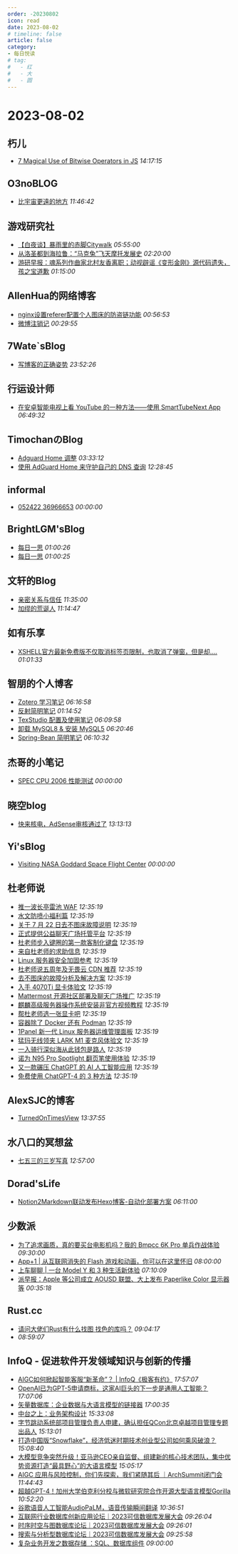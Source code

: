 ```yaml
---
order: -20230802
icon: read
date: 2023-08-02
# timeline: false
article: false
category:
- 每日悦读
# tag:
#   - 红
#   - 大
#   - 圆
---
```


# 2023-08-02 
## 朽儿<span></span>
* [7 Magical Use of Bitwise Operators in JS](https://javascript.plainenglish.io/7-magical-use-of-bitwise-operators-in-js-c0e037170fd0?source=rss-c3917681a8f5------2) *14:17:15* 
## O3noBLOG<span></span>
* [比宇宙更遠的地方](https://blog.othree.net/log/2023/08/02/yorimoi/) *11:46:42* 
## 游戏研究社<span></span>
* [【白夜谈】暴雨里的赤脚Citywalk](https://www.yystv.cn/p/11027) *05:55:00* 
* [从洛圣都到海拉鲁：“马克兔”飞天摩托发展史](https://www.yystv.cn/p/11026) *02:20:00* 
* [游研早报：魂系列作曲家北村友香离职；动视辟谣《变形金刚》源代码遗失，孩之宝道歉](https://www.yystv.cn/p/11025) *01:15:00* 
## AllenHua的网络博客<span></span>
* [nginx设置referer配置个人图床的防盗链功能](https://hellodk.cn/post/1139) *00:56:53* 
* [微博注销记](https://hellodk.cn/post/1138) *00:29:55* 
## 7Wate`sBlog<span></span>
* [写博客的正确姿势](https://blog.7wate.com/?p=116) *23:52:26* 
## 行运设计师<span></span>
* [在安卓智能电视上看 YouTube 的一种方法——使用 SmartTubeNext App](https://www.luckydesigner.space/let-us-watch-youtube-on-smart-tv-with-smarttubenext/) *06:49:32* 
## TimochanのBlog<span></span>
* [Adguard Home 调整](https://www.timochan.cn/posts/any_pen/adguard_home_for_setting) *03:33:12* 
* [使用  AdGuard Home 来守护自己的 DNS 查询](https://www.timochan.cn/posts/any_pen/adguard_home_for_me) *12:28:45* 
## informal<span></span>
* [052422 36966653](http://informal.top/tophacknews/2023/08/02/052422-36966653.html) *00:00:00* 
## BrightLGM'sBlog<span></span>
* [每日一思](http://brightliao.com/2023/07/31/daily-thoughts/) *01:00:26* 
* [每日一思](http://brightliao.com/2023/07/24/daily-thought/) *01:00:25* 
## 文轩的Blog<span></span>
* [亲密关系与信任](https://allanware.github.io/zh/life/2023/08/02/%E4%BA%B2%E5%AF%86%E5%85%B3%E7%B3%BB%E4%B8%8E%E4%BF%A1%E4%BB%BB/) *11:35:00* 
* [加缪的荒诞人](https://allanware.github.io/zh/life/2023/08/02/%E5%8A%A0%E7%BC%AA%E7%9A%84%E8%8D%92%E8%AF%9E%E4%BA%BA/) *11:14:47* 
## 如有乐享<span></span>
* [XSHELL官方最新免费版不仅取消标签页限制，也取消了弹窗，但是却….](https://51.ruyo.net/18445.html) *01:01:33* 
## 智朋的个人博客<span></span>
* [Zotero 学习笔记](https://coffeelize.top/posts/a6f9f7b7.html) *06:16:58* 
* [反射简明笔记](https://coffeelize.top/posts/507300e0.html) *01:14:52* 
* [TexStudio 配置及使用笔记](https://coffeelize.top/posts/afb103e0.html) *06:09:58* 
* [卸载 MySQL8 & 安装 MySQL5](https://coffeelize.top/posts/642ade52.html) *06:20:46* 
* [Spring-Bean 简明笔记](https://coffeelize.top/posts/cc006828.html) *06:10:32* 
## 杰哥的小笔记<span></span>
* [SPEC CPU 2006 性能测试](https://jia.je/software/2023/08/02/spec-cpu-2006/) *00:00:00* 
## 晓空blog<span></span>
* [快来核电，AdSense审核通过了](https://blog.moeworld.tech/2023/08/02/%e5%bf%ab%e6%9d%a5%e6%a0%b8%e7%94%b5%ef%bc%8cadsense%e5%ae%a1%e6%a0%b8%e9%80%9a%e8%bf%87%e4%ba%86/) *13:13:13* 
## Yi'sBlog<span></span>
* [Visiting NASA Goddard Space Flight Center](https://ycao.top/posts/visit-goddard/) *00:00:00* 
## 杜老师说<span></span>
* [推一波长亭雷池 WAF](https://dusays.com/611/) *12:35:19* 
* [水文防喷小福利篇](https://dusays.com/610/) *12:35:19* 
* [关于 7 月 22 日去不图床故障说明](https://dusays.com/609/) *12:35:19* 
* [正式提供公益聊天广场托管平台](https://dusays.com/608/) *12:35:19* 
* [杜老师步入键圈的第一款客制化键盘](https://dusays.com/607/) *12:35:19* 
* [来自杜老师的求助信息](https://dusays.com/606/) *12:35:19* 
* [Linux 服务器安全加固参考](https://dusays.com/605/) *12:35:19* 
* [杜老师说五周年及无畏云 CDN 推荐](https://dusays.com/604/) *12:35:19* 
* [去不图床的故障分析及解决方案](https://dusays.com/603/) *12:35:19* 
* [入手 4070Ti 显卡体验文](https://dusays.com/602/) *12:35:19* 
* [Mattermost 开源社区部署及聊天广场推广](https://dusays.com/601/) *12:35:19* 
* [麒麟高级服务器操作系统安装非官方视频教程](https://dusays.com/600/) *12:35:19* 
* [帮杜老师选一张显卡吧](https://dusays.com/599/) *12:35:19* 
* [容器除了 Docker 还有 Podman](https://dusays.com/598/) *12:35:19* 
* [1Panel 新一代 Linux 服务器运维管理面板](https://dusays.com/597/) *12:35:19* 
* [猛玛无线领夹 LARK M1 麦克风体验文](https://dusays.com/596/) *12:35:19* 
* [一入骑行深似海从此钱包是路人](https://dusays.com/595/) *12:35:19* 
* [诺为 N95 Pro Spotlight 翻页笔使用体验](https://dusays.com/594/) *12:35:19* 
* [又一款碾压 ChatGPT 的 AI 人工智能应用](https://dusays.com/593/) *12:35:19* 
* [免费使用 ChatGPT-4 的 3 种方法](https://dusays.com/592/) *12:35:19* 
## AlexSJC的博客<span></span>
* [TurnedOnTimesView](https://blog.c3c.one/archives/1134) *13:37:55* 
## 水八口的冥想盆<span></span>
* [七五三的三岁写真](https://blog.shuiba.co/shichi-go-san-three-year-photos) *12:57:00* 
## Dorad'sLife<span></span>
* [Notion2Markdown联动发布Hexo博客-自动化部署方案](https://blog.cuger.cn/p/634642fd/) *06:11:00* 
## 少数派<span></span>
* [为了追求画质，真的要买台电影机吗？我的 Bmpcc 6K Pro 单兵作战体验](https://sspai.com/post/81560) *09:30:00* 
* [App+1 | 从互联网消失的 Flash 游戏和动画，你可以在这里怀旧](https://sspai.com/post/81698) *08:00:00* 
* [上车聊聊 | 一台 Model Y 和 3 种生活新体验](https://sspai.com/post/81647) *07:10:09* 
* [派早报：Apple 等公司成立 AOUSD 联盟、大上发布 Paperlike Color 显示器等](https://sspai.com/post/81679) *00:35:18* 
## Rust.cc<span></span>
* [请问大佬们Rust有什么找图 找色的库吗？](https://rustcc.cn/article?id=ef4d0d69-41da-47de-8945-226e1284c497) *09:04:17* 
* [](https://rustcc.cn/article?id=714e3169-338e-4475-92bc-83aa53f2dba6) *08:59:07* 
## InfoQ - 促进软件开发领域知识与创新的传播<span></span>
* [AIGC如何掀起智能客服“新革命”？ | InfoQ《极客有约》](https://www.infoq.cn/article/4DmRyoNqdGymWtDRqUvF?utm_source=rss&utm_medium=article) *17:57:07* 
* [OpenAI已为GPT-5申请商标，这家AI巨头的下一步是通用人工智能？](https://www.infoq.cn/article/SsGgljWxPa8VsAIElksJ?utm_source=rss&utm_medium=article) *17:07:06* 
* [矢量数据库：企业数据与大语言模型的链接器](https://www.infoq.cn/article/lahoGSbPsr9gyDIcqVAX?utm_source=rss&utm_medium=article) *17:00:35* 
* [中台之上：业务架构设计](https://www.infoq.cn/article/1yc8IjNAFAOBy8Tw6xjk?utm_source=rss&utm_medium=article) *15:33:08* 
* [字节跳动系统部项目管理负责人申建，确认担任QCon北京卓越项目管理专题出品人](https://www.infoq.cn/article/NwC3ACdG5jo374Mf14SX?utm_source=rss&utm_medium=article) *15:13:01* 
* [打造中国版“Snowflake”，经济低迷时期技术创业型公司如何乘风破浪？](https://www.infoq.cn/article/1dwmueV39HfaatqC7MXq?utm_source=rss&utm_medium=article) *15:08:40* 
* [大模型竞争突然升级！亚马逊CEO亲自监督、组建新的核心技术团队，集中优势资源打造“最具野心”的大语言模型](https://www.infoq.cn/article/3utpk9247A6CtoyztLTB?utm_source=rss&utm_medium=article) *15:05:17* 
* [AIGC 应用与风险控制，你们先探索，我们紧随其后 ｜ArchSummit闭门会](https://www.infoq.cn/article/XzDAFw05DSkvCkfvkoj9?utm_source=rss&utm_medium=article) *11:44:43* 
* [超越GPT-4！加州大学伯克利分校与微软研究院合作开源大型语言模型Gorilla](https://www.infoq.cn/article/gPRaLM4Edvq8ZtEN7Ar6?utm_source=rss&utm_medium=article) *10:52:20* 
* [谷歌语音人工智能AudioPaLM，语音传输瞬间翻译](https://www.infoq.cn/article/6xrUw7llCxkeoebxHek7?utm_source=rss&utm_medium=article) *10:36:51* 
* [互联网行业数据库创新应用论坛｜2023可信数据库发展大会](https://www.infoq.cn/video/lJeYTLuiZlKHevNdelOx?utm_source=rss&utm_medium=article) *09:26:04* 
* [时序时空与图数据库论坛｜2023可信数据库发展大会](https://www.infoq.cn/video/KECYPfa1bgM5YNclFNxl?utm_source=rss&utm_medium=article) *09:26:01* 
* [搜索与分析型数据库论坛｜2023可信数据库发展大会](https://www.infoq.cn/video/9QeZ2pR1mHtFbElOWReC?utm_source=rss&utm_medium=article) *09:25:58* 
* [复杂业务开发之数据存储 ：SQL、数据库组件](https://www.infoq.cn/video/1UOSrFtkpdLSYGWwSYfV?utm_source=rss&utm_medium=article) *09:00:00* 
